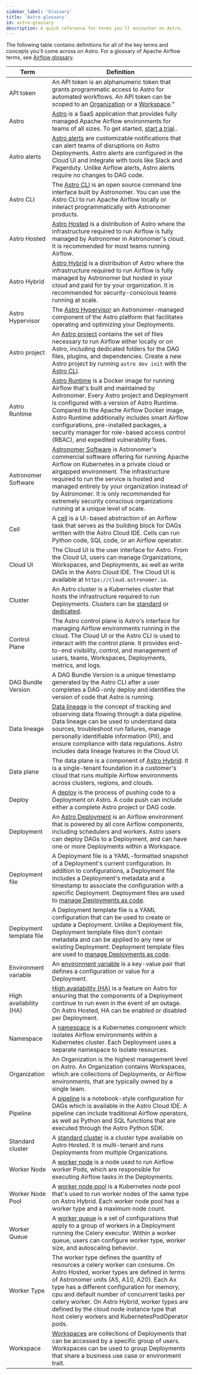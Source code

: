 ```yaml
---
sidebar_label: 'Glossary'
title: 'Astro glossary'
id: astro-glossary
description: A quick reference for terms you'll encounter on Astro.
---
```


The following table contains definitions for all of the key terms and concepts you'll come across on Astro. For a glossary of Apache Airflow terms, see [Airflow glossary](https://docs.astronomer.io/learn/airflow-glossary).

| Term                     | Definition                                                                                                                                                                                                                                                                                                                                                                                                                                           |
| ------------------------ | ---------------------------------------------------------------------------------------------------------------------------------------------------------------------------------------------------------------------------------------------------------------------------------------------------------------------------------------------------------------------------------------------------------------------------------------------------- |
| API token                | An API token is an alphanumeric token that grants programmatic access to Astro for automated workflows. An API token can be scoped to an [Organization](organization-api-tokens.md) or a [Workspace](workspace-api-tokens.md)."                                                                                                                                                                                                                      |
| Astro                    | [Astro](https://www.astronomer.io/product/) is a SaaS application that provides fully managed Apache Airflow environments for teams of all sizes. To get started, [start a trial](https://www.astronomer.io/try-astro/)..                                                                                                                                                                                                                            |
| Astro alerts             | [Astro alerts](alerts.md) are customizable notifications that can alert teams of disruptions on Astro Deployments. Astro alerts are configured in the Cloud UI and integrate with tools like Slack and Pagerduty. Unlike Airflow alerts, Astro alerts require no changes to DAG code.                                                                                                                                                                |
| Astro CLI                | The [Astro CLI](cli/overview.md) is an open source command line interface built by Astronomer. You can use the Astro CLI to run Apache Airflow locally or interact programmatically with Astronomer products.                                                                                                                                                                                                                                        |
| Astro Hosted             | [Astro Hosted](astro-architecture.md) is a distribution of Astro where the infrastructure required to run Airflow is fully managed by Astronomer in Astronomer's cloud. It is recommended for most teams running Airflow.                                                                                                                                                                                                                            |
| Astro Hybrid             | [Astro Hybrid](hybrid-overview.md) is a distribution of Astro where the infrastructure required to run Airflow is fully managed by Astronomer but hosted in your cloud and paid for by your organization. It is recommended for security-conscious teams running at scale.                                                                                                                                                                           |
| Astro Hypervisor         | The [Astro Hypervisor](https://www.astronomer.io/press-releases/astronomer-introduces-new-capabilities-to-enable-the-future-of-effortless-cost-effective-managed-airflow/) an Astronomer-managed component of the Astro platform that facilitates operating and optimizing your Deployments.                                                                                                                                                         |
| Astro project            | An [Astro project](cli/develop-project.md) contains the set of files necessary to run Airflow either locally or on Astro, including dedicated folders for the DAG files, plugins, and dependencies. Create a new Astro project by running `astro dev init` with the [Astro CLI](https://docs.astronomer.io/astro/cli/overview).                                                                                                                      |
| Astro Runtime            | [Astro Runtime](runtime-image-architecture.md) is a Docker image for running Airflow that's built and maintained by Astronomer. Every Astro project and Deployment is configured with a version of Astro Runtime. Compared to the Apache Airflow Docker image, Astro Runtime additionally includes smart Airflow configurations, pre-installed packages, a security manager for role-based access control (RBAC), and expedited vulnerability fixes. |
| Astronomer Software      | [Astronomer Software](https://docs.astronomer.io/software) is Astronomer's commercial software offering for running Apache Airflow on Kubernetes in a private cloud or airgapped environment. The infrastructure required to run the service is hosted and managed entirely by your organization instead of by Astronomer. It is only recommended for extremely security conscious organizations running at a unique level of scale.                 |
| Cell                     | A [cell](cloud-ide/quickstart.md#step-3-create-a-python-cell) is a UI-based abstraction of an Airflow task that serves as the building block for DAGs written with the Astro Cloud IDE. Cells can run Python code, SQL code, or an Airflow operator.                                                                                                                                                                                                 |
| Cloud UI                 | The Cloud UI is the user interface for Astro. From the Cloud UI, users can manage Organizations, Workspaces, and Deployments, as well as write DAGs in the Astro Cloud IDE. The Cloud UI is available at `https://cloud.astronomer.io`.                                                                                                                                                                                                              |
| Cluster                  | An Astro cluster is a Kubernetes cluster that hosts the infrastructure required to run Deployments. Clusters can be [standard](https://docs.astronomer.io/astro/resource-reference-hosted#standard-cluster-regions) or [dedicated](https://docs.astronomer.io/astro/resource-reference-hosted#dedicated-cluster-regions).                                                                                                              |
| Control Plane            | The Astro control plane is Astro's interface for managing Airflow environments running in the cloud. The Cloud UI or the Astro CLI is used to interact with the control plane. It provides end-to-end visibility, control, and management of users, teams, Workspaces, Deployments, metrics, and logs.                                                                                                                                               |
| DAG Bundle Version       | A DAG Bundle Version is a unique timestamp generated by the Astro CLI after a user completes a DAG-only deploy and identifies the version of code that Astro is running.                                                                                                                                                                                                                                                                             |
| Data lineage             | [Data lineage](data-lineage-concepts.md) is the concept of tracking and observing data flowing through a data pipeline. Data lineage can be used to understand data sources, troubleshoot run failures, manage personally identifiable information (PII), and ensure compliance with data regulations. Astro includes data lineage features in the Cloud UI.                                                                                         |
| Data plane               | The data plane is a component of [Astro Hybrid](hybrid-overview.md). It is a single-tenant foundation in a customer's cloud that runs multiple Airflow environments across clusters, regions, and clouds.                                                                                                                                                                                                                                            |
| Deploy                   | A [deploy](deploy-code.md) is the process of pushing code to a Deployment on Astro. A code push can include either a complete Astro project or DAG code.                                                                                                                                                                                                                                                                                             |
| Deployment               | An [Astro Deployment](create-deployment.md) is an Airflow environment that is powered by all core Airflow components, including schedulers and workers. Astro users can deploy DAGs to a Deployment, and can have one or more Deployments within a Workspace.                                                                                                                                                                                        |
| Deployment file          | A Deployment file is a YAML-formatted snapshot of a Deployment's current configuration. In addition to configurations, a Deployment file includes a Deployment's metadata and a timestamp to associate the configuration with a specific Deployment. Deployment files are used to [manage Deployments as code](manage-deployments-as-code.md).                                                                                                       |
| Deployment template file | A Deployment template file is a YAML configuration that can be used to create or update a Deployment. Unlike a Deployment file, Deployment template files don't contain metadata and can be applied to any new or existing Deployment. Deployment template files are used to [manage Deployments as code](manage-deployments-as-code.md).                                                                                                            |
| Environment variable     | An [environment variable](environment-variables.md) is a key-value pair that defines a configuration or value for a Deployment.                                                                                                                                                                                                                                                                                                                      |
| High availability (HA)   | [High availability (HA)](deployment-settings.md#enable-high-availability) is a feature on Astro for ensuring that the components of a Deployment continue to run even in the event of an outage. On Astro Hosted, HA can be enabled or disabled per Deployment.                                                                                                                                                                                      |
| Namespace                | A [namespace](https://kubernetes.io/docs/concepts/overview/working-with-objects/namespaces/) is a Kubernetes component which isolates Airflow environments within a Kubernetes cluster. Each Deployment uses a separate namespace to isolate resources.                                                                                                                                                                                              |
| Organization             | An Organization is the highest management level on Astro. An Organization contains Workspaces, which are collections of Deployments, or Airflow environments, that are typically owned by a single team.                                                                                                                                                                                                                                             |
| Pipeline                 | A [pipeline](cloud-ide/quickstart.md#step-2-create-a-pipeline) is a notebook-style configuration for DAGs which is available in the Astro Cloud IDE. A pipeline can include traditional Airflow operators, as well as Python and SQL functions that are executed through the Astro Python SDK.                                                                                                                                                       |
| Standard cluster         | A [standard cluster](resource-reference-hosted.md#standard-cluster-regions) is a cluster type available on Astro Hosted. It is multi-tenant and runs Deployments from multiple Organizations.                                                                                                                                                                                                                                                 |
| Worker Node              | A [worker node](resource-reference-hosted.md#worker-type) is a node used to run Airflow worker Pods, which are responsible for executing Airflow tasks in the Deployments.                                                                                                                                                                                                                                                                           |
| Worker Node Pool         | A [worker node pool](manage-hybrid-clusters.md#about-worker-node-pools) is a Kubernetes node pool that's used to run worker nodes of the same type on Astro Hybrid. Each worker node pool has a worker type and a maximum node count.                                                                                                                                                                                                                |
| Worker Queue             | A [worker queue](configure-worker-queues.md) is a set of configurations that apply to a group of workers in a Deployment running the Celery executor. Within a worker queue, users can configure worker type, worker size, and autoscaling behavior.                                                                                                                                                                                                 |
| Worker Type              | The worker type defines the quantity of resources a celery worker can consume. On Astro Hosted, worker types are defined in terms of Astronomer units (A5, A10, A20). Each Ax type has a different configuration for memory, cpu and default number of concurrent tasks per celery worker. On Astro Hybrid, worker types are defined by the cloud node instance type that host celery workers and KubernetesPodOperator pods.                        |
| Workspace                | [Workspaces](manage-workspaces.md) are collections of Deployments that can be accessed by a specific group of users. Workspaces can be used to group Deployments that share a business use case or environment trait.                                                                                                                                                                                                                                |
